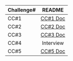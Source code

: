 | Challenge#   |      README |
|----------|:-------------:
| CC#1 | [CC#1 Doc](./CC1/README.md) |
| CC#2 | [CC#2 Doc](./CC2/README.md) |
| CC#3 | [CC#3 Doc](./CC3/README.md) |
| CC#4 | Interview |
| CC#5 | [CC#5 Doc](./CC5/README.md) |


